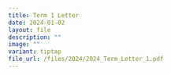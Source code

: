 ```yaml
---
title: Term 1 Letter
date: 2024-01-02
layout: file
description: ""
image: ""
variant: tiptap
file_url: /files/2024/2024_Term_Letter_1.pdf
---
```

